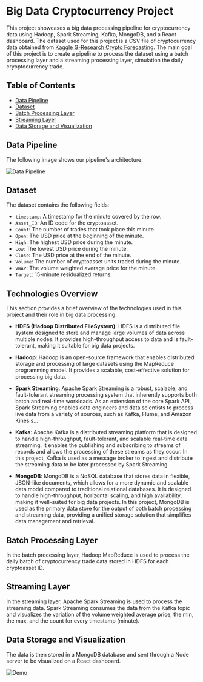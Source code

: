 # Big Data Cryptocurrency Project

This project showcases a big data processing pipeline for cryptocurrency data using Hadoop, Spark Streaming, Kafka, MongoDB, and a React dashboard. The dataset used for this project is a CSV file of cryptocurrency data obtained from [ Kaggle G-Research Crypto Forecasting](https://www.kaggle.com/competitions/g-research-crypto-forecasting/data). The main goal of this project is to create a pipeline to process the dataset using a batch processing layer and a streaming processing layer, simulation the daily cryoptocurrency trade.

## Table of Contents

- [Data Pipeline](#data-pipeline)
- [Dataset](#dataset)
- [Batch Processing Layer](#batch-processing-layer)
- [Streaming Layer](#streaming-layer)
- [Data Storage and Visualization](#data-storage-and-visualization)


## Data Pipeline

The following image shows our pipeline's architecture:

![Data Pipeline](./assets/data_pipeline.png)

## Dataset

The dataset contains the following fields:

- `timestamp`: A timestamp for the minute covered by the row.
- `Asset_ID`: An ID code for the cryptoasset.
- `Count`: The number of trades that took place this minute.
- `Open`: The USD price at the beginning of the minute.
- `High`: The highest USD price during the minute.
- `Low`: The lowest USD price during the minute.
- `Close`: The USD price at the end of the minute.
- `Volume`: The number of cryptoasset units traded during the minute.
- `VWAP`: The volume weighted average price for the minute.
- `Target`: 15-minute residualized returns.


## Technologies Overview

This section provides a brief overview of the technologies used in this project and their role in big data processing.

- **HDFS (Hadoop Distributed FileSystem)**: HDFS is a distributed file system designed to store and manage large volumes of data across multiple nodes. It provides high-throughput access to data and is fault-tolerant, making it suitable for big data projects.

- **Hadoop**: Hadoop is an open-source framework that enables distributed storage and processing of large datasets using the MapReduce programming model. It provides a scalable, cost-effective solution for processing big data.

- **Spark Streaming**: Apache Spark Streaming is a robust, scalable, and fault-tolerant streaming processing system that inherently supports both batch and real-time workloads. As an extension of the core Spark API, Spark Streaming enables data engineers and data scientists to process live data from a variety of sources, such as Kafka, Flume, and Amazon Kinesis...

- **Kafka**: Apache Kafka is a distributed streaming platform that is designed to handle high-throughput, fault-tolerant, and scalable real-time data streaming. It enables the publishing and subscribing to streams of records and allows the processing of these streams as they occur. In this project, Kafka is used as a message broker to ingest and distribute the streaming data to be later processed by Spark Streaming.

- **MongoDB**: MongoDB is a NoSQL database that stores data in flexible, JSON-like documents, which allows for a more dynamic and scalable data model compared to traditional relational databases. It is designed to handle high-throughput, horizontal scaling, and high availability, making it well-suited for big data projects. In this project, MongoDB is used as the primary data store for the output of both batch processing and streaming data, providing a unified storage solution that simplifies data management and retrieval.

## Batch Processing Layer

In the batch processing layer, Hadoop MapReduce is used to process the daily batch of cryptocurrency trade data stored in HDFS for each cryptoasset ID.

## Streaming Layer

In the streaming layer, Apache Spark Streaming is used to process the streaming data. Spark Streaming consumes the data from the Kafka topic and visualizes the variation of the volume weighted average price, the min, the max, and the count for every timestamp (minute).

## Data Storage and Visualization

The data is then stored in a MongoDB database and sent through a Node server to be visualized on a React dashboard.


![Demo](./assets/viz.gif)


